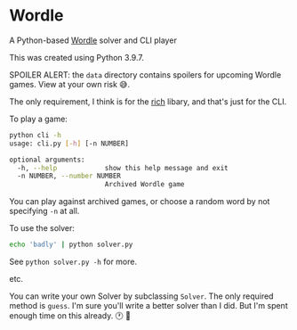 # Wordle

A Python-based [Wordle](https://www.powerlanguage.co.uk/wordle/) solver and CLI player

This was created using Python 3.9.7.

SPOILER ALERT: the `data` directory contains spoilers for upcoming Wordle games. View at your own risk 😅.

The only requirement, I think is for the [rich](https://pypi.org/project/rich/) libary, and that's just for the CLI.

To play a game:

```bash
python cli -h
usage: cli.py [-h] [-n NUMBER]

optional arguments:
  -h, --help            show this help message and exit
  -n NUMBER, --number NUMBER
                        Archived Wordle game
```

You can play against archived games, or choose a random word by not
specifying `-n` at all.

To use the solver:

```bash
echo 'badly' | python solver.py
```

See `python solver.py -h` for more.

etc.

You can write your own Solver by subclassing `Solver`. The only required method is `guess`. I'm
sure you'll write a better solver than I did. But I'm spent enough time on this already. :clock1: :vampire:

